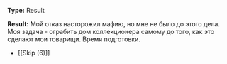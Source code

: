 **Type:** Result

**Result:** Мой отказ насторожил мафию, но мне не было до этого дела. Моя задача - ограбить дом коллекционера самому до того, как это сделают мои товарищи. Время подготовки.

- [[Skip (6)]]